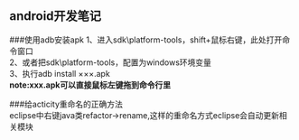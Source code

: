 android开发笔记
--------------
###使用adb安装apk
1、进入sdk\platform-tools，shift+鼠标右键，此处打开命令窗口  
2、或者把sdk\platform-tools，配置为windows环境变量  
3、执行adb install ×××.apk  
  **note:xxx.apk可以直接鼠标左键拖到命令行里**  

###给acticity重命名的正确方法  
eclipse中右键java类refactor->rename,这样的重命名方式eclipse会自动更新相关模块